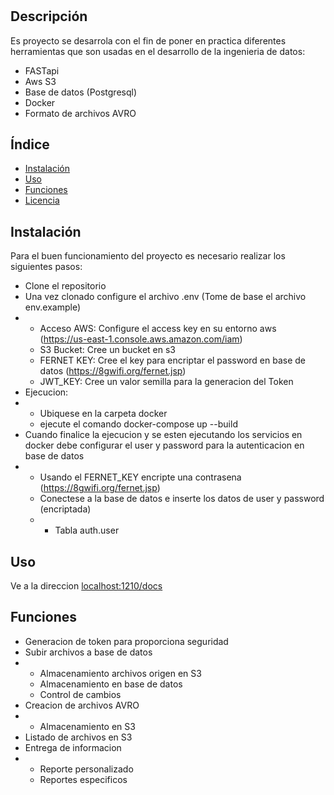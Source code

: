# <Your-Project-Title>

## Descripción

Es proyecto se desarrola con el fin de poner en practica diferentes herramientas que son usadas en el desarrollo de la ingenieria de datos:

- FASTapi
- Aws S3
- Base de datos (Postgresql)
- Docker
- Formato de archivos AVRO

## Índice

- [Instalación](#instalación)
- [Uso](#uso)
- [Funciones](#funciones)
- [Licencia](#licencia)

## Instalación

Para el buen funcionamiento del proyecto es necesario realizar los siguientes pasos:

- Clone el repositorio
- Una vez clonado configure el archivo .env (Tome de base el archivo env.example)
- - Acceso AWS: Configure el access key en su entorno aws (https://us-east-1.console.aws.amazon.com/iam)
  - S3 Bucket: Cree un bucket en s3
  - FERNET KEY: Cree el key para encriptar el password en base de datos (https://8gwifi.org/fernet.jsp)
  - JWT_KEY: Cree un valor semilla para la generacion del Token
- Ejecucion:
- -  Ubiquese en la carpeta docker
  -  ejecute el comando docker-compose up --build
- Cuando finalice la ejecucion y se esten ejecutando los servicios en docker debe configurar el user y password para la autenticacion en base de datos
- - Usando el FERNET_KEY encripte una contrasena (https://8gwifi.org/fernet.jsp)
  - Conectese a la base de datos e inserte los datos de user y password (encriptada)
  - - Tabla auth.user

## Uso

Ve a la direccion [localhost:1210/docs](http://localhost:1210/docs#/)

## Funciones

- Generacion de token para proporciona seguridad
- Subir archivos a base de datos
- - Almacenamiento archivos origen en S3
  - Almacenamiento en base de datos
  - Control de cambios
- Creacion de archivos AVRO
- - Almacenamiento en S3
- Listado de archivos en S3
- Entrega de informacion
- - Reporte personalizado
  - Reportes especificos

